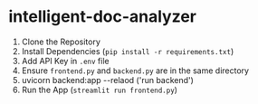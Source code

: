 # intelligent-doc-analyzer
1. Clone the Repository  
2. Install Dependencies (`pip install -r requirements.txt`)  
3. Add API Key in `.env` file  
4. Ensure `frontend.py` and `backend.py` are in the same directory
5. uvicorn backend:app --relaod ('run backend')
6. Run the App (`streamlit run frontend.py`)
